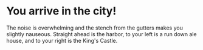 # You arrive in the city&excl;

The noise is overwhelming and the stench from the gutters makes you slightly nauseous. Straight ahead is the harbor, to your left is a run down ale house, and to your right is the King's Castle.

<!-- _Straight ahead_
     _The ale house_ -->

